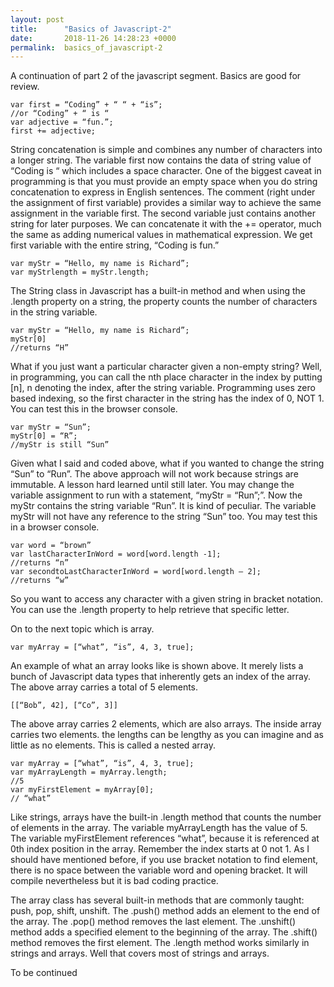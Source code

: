 ```yaml
---
layout: post
title:      "Basics of Javascript-2"
date:       2018-11-26 14:28:23 +0000
permalink:  basics_of_javascript-2
---
```



A continuation of part 2 of the javascript segment. Basics are good for review.

```
var first = “Coding” + “ “ + “is”; 
//or “Coding” + “ is “
var adjective = “fun.”;
first += adjective;
```

String concatenation is simple and combines any number of characters into a longer string. The variable first now contains the data of string value of “Coding is “ which includes a space character. One of the biggest caveat in programming is that you must provide an empty space when you do string concatenation to express in English sentences. The comment (right under the assignment of first variable) provides a similar way to achieve the same assignment in the variable first. The second variable just contains another string for later purposes. We can concatenate it with the += operator, much the same as adding numerical values in mathematical expression. We get first variable with the entire string, “Coding is fun.”

```
var myStr = “Hello, my name is Richard”;
var myStrlength = myStr.length;
```

The String class in Javascript has a built-in method and when using the .length property on a string, the property counts the number of characters in the string variable.

```
var myStr = “Hello, my name is Richard”;
myStr[0]
//returns “H”
```

What if you just want a particular character given a non-empty string? Well, in programming, you can call the nth place character in the index by putting [n], n denoting the index, after the string variable. Programming uses zero based indexing, so the first character in the string has the index of 0, NOT 1. You can test this in the browser console.

```
var myStr = “Sun”;
myStr[0] = “R”;
//myStr is still “Sun”
```
Given what I said and coded above, what if you wanted to change the string “Sun” to “Run”. The above approach will not work because strings are immutable. A lesson hard learned until still later. You may change the variable assignment to run with a statement, “myStr = “Run”;”. Now the myStr contains the string variable “Run”. It is kind of peculiar. The variable myStr will not have any reference to the string “Sun” too. You may test this in a browser console.

```
var word = “brown”
var lastCharacterInWord = word[word.length -1];
//returns “n”
var secondtoLastCharacterInWord = word[word.length – 2];
//returns “w”
```

So you want to access any character with a given string in bracket notation. You can use the .length property to help retrieve that specific letter. 

On to the next topic which is array.

`var myArray = [“what”, “is”, 4, 3, true];`

An example of what an array looks like is shown above. It merely lists a bunch of Javascript data types that inherently gets an index of the array. The above array carries a total of 5 elements.

`[[“Bob”, 42], [“Co”, 3]]`

The above array carries 2 elements, which are also arrays. The inside array carries two elements. the lengths can be lengthy as you can imagine and as little as no elements. This is called a nested array.

```
var myArray = [“what”, “is”, 4, 3, true];
var myArrayLength = myArray.length;
//5
var myFirstElement = myArray[0];
// “what”
```

Like strings, arrays have the built-in .length method that counts the number of elements in the array. The variable myArrayLength has the value of 5. The variable myFirstElement references “what”, because it is referenced at 0th index position in the array. Remember the index starts at 0 not 1. As I should have mentioned before, if you use bracket notation to find element, there is no space between the variable word and opening bracket. It will compile nevertheless but it is bad coding practice.

The array class has several built-in methods that are commonly taught: push, pop, shift, unshift. The .push() method adds an element to the end of the array. The .pop() method removes the last element. The .unshift() method adds a specified element to the beginning of the array. The .shift() method removes the first element. 
The .length method works similarly in strings and arrays. Well that covers most of strings and arrays.

To be continued



